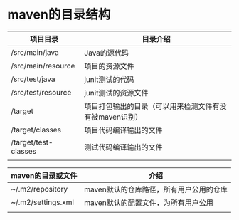 **maven的目录结构**
=============================================

| 项目目录 | 目录介绍 |
|----|----|
| /src/main/java | Java的源代码 |
| /src/main/resource | 项目的资源文件 |
| /src/test/java | junit测试的代码 |
| /src/test/resource | junit测试的资源文件 |
| /target | 项目打包输出的目录（可以用来检测文件有没有被maven识别） |
| /target/classes | 项目代码编译输出的文件 |
| /target/test-classes | 测试代码编译输出的文件 |
|  |  |


| maven的目录或文件 | 介绍 |
|----|----|
| ~/.m2/repository | maven默认的仓库路径，所有用户公用的仓库 |
| ~/.m2/settings.xml | maven默认的配置文件，为所有用户公用 |
|  |  |
